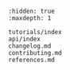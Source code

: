 ```{include} ../README.md

```

```{toctree}
:hidden: true
:maxdepth: 1

tutorials/index
api/index
changelog.md
contributing.md
references.md

```
